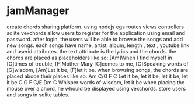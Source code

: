 # jamManager

create chords sharing platform.
using nodejs egs routes views controllers sqlite vexchords
allow users to register for the application using email and password.
after login, the users will be able to browse the songs and add new songs.
each songs have name, artist, album, length , text , youtube link and userid attributes.
the text attribute is the lyrics and the chords. the chords are placed as placeholders like so:
[Am]When I find myself in [G]times of trouble,
[F]Mother Mary [C]comes to me,
[C]Speaking words of [G]wisdom,
[Am]Let it be, [F]let it be.
when browsing songs, the chords are placed aboce their places like so:
Am C/G F C
Let it be, let it be, let it be, let it be
C G F C/E Dm C
Whisper words of wisdom, let it be
when placing the mouse over a chord, he whould be displayed using vexchords.
store users and songs in sqlite tables.
